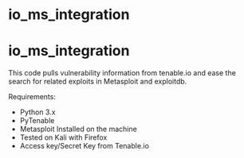 # io_ms_integration
# io_ms_integration
This code pulls vulnerability information from tenable.io and ease the search for related exploits in Metasploit and exploitdb.

Requirements:
- Python 3.x
- PyTenable
- Metasploit Installed on the machine
- Tested on Kali with Firefox
- Access key/Secret Key from Tenable.io

